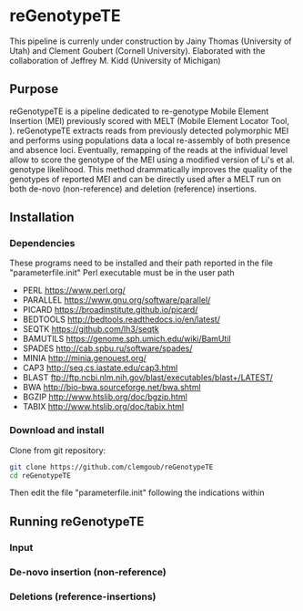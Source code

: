 # reGenotypeTE
This pipeline is currenly under construction by Jainy Thomas (University of Utah) and Clement Goubert (Cornell University).
Elaborated with the collaboration of Jeffrey M. Kidd (University of Michigan)

## Purpose

reGenotypeTE is a pipeline dedicated to re-genotype Mobile Element Insertion (MEI) previously scored with MELT (Mobile Element Locator Tool, ). reGenotypeTE extracts reads from previously detected polymorphic MEI and performs using populations data a local re-assembly of both presence and absence loci. Eventually, remapping of the reads at the infividual level allow to score the genotype of the MEI using a modified version of Li's et al. genotype likelihood. This method drammatically improves the quality of the genotypes of reported MEI and can be directly used after a MELT run on both de-novo (non-reference) and deletion (reference) insertions.

## Installation

### Dependencies

These programs need to be installed and their path reported in the file "parameterfile.init"
Perl executable must be in the user path

* PERL https://www.perl.org/
* PARALLEL https://www.gnu.org/software/parallel/
* PICARD https://broadinstitute.github.io/picard/
* BEDTOOLS http://bedtools.readthedocs.io/en/latest/
* SEQTK https://github.com/lh3/seqtk
* BAMUTILS https://genome.sph.umich.edu/wiki/BamUtil
* SPADES http://cab.spbu.ru/software/spades/
* MINIA http://minia.genouest.org/
* CAP3 http://seq.cs.iastate.edu/cap3.html
* BLAST ftp://ftp.ncbi.nlm.nih.gov/blast/executables/blast+/LATEST/
* BWA http://bio-bwa.sourceforge.net/bwa.shtml
* BGZIP http://www.htslib.org/doc/bgzip.html
* TABIX http://www.htslib.org/doc/tabix.html

### Download and install

Clone from git repository:

```sh
git clone https://github.com/clemgoub/reGenotypeTE
cd reGenotypeTE
```

Then edit the file "parameterfile.init" following the indications within

## Running reGenotypeTE

### Input

### De-novo insertion (non-reference)

### Deletions (reference-insertions)
